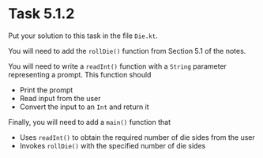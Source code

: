# Task 5.1.2

Put your solution to this task in the file `Die.kt`.

You will need to add the `rollDie()` function from Section 5.1 of the notes.

You will need to write a `readInt()` function with a `String` parameter
representing a prompt. This function should

* Print the prompt
* Read input from the user
* Convert the input to an `Int` and return it

Finally, you will need to add a `main()` function that

* Uses `readInt()` to obtain the required number of die sides from the user
* Invokes `rollDie()` with the specified number of die sides
